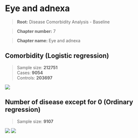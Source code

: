 # Eye and adnexa
    
> **Root:** Disease Comorbidity Analysis - Baseline

> **Chapter number:** 7  

> **Chapter name:** Eye and adnexa  

## Comorbidity (Logistic regression)
> Sample size: **212751**  
> Cases: **9054**  
> Controls: **203697**
<img src="/Chapter/Figures/Baseline/LG/Chapter_7.png"/>
<CsvTable src="/Chapter/Data/Baseline/LG/LG_Chapter_7.csv" label="🔍 View full results" />

## Number of disease except for 0 (Ordinary regression)
> Sample size: **9107**
<img src="/Chapter/Figures/Baseline/Histogram/Chapter_7_ba.png"/>
<CsvTable src="/Chapter/Data/Baseline/Histogram/Chapter_7_ba.csv" label="🔍 View full results" />
        
<img src="/Chapter/Figures/Baseline/ORD/Chapter_7.png"/>
<CsvTable src="/Chapter/Data/Baseline/ORD/ORD_Chapter_7.csv" label="🔍 View full results" />
